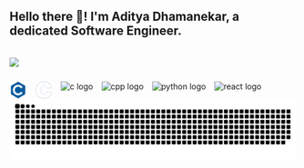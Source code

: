<h2 align="left">Hello there 👋! I'm Aditya Dhamanekar, a dedicated Software Engineer.</h2>

<br>
<a href="https://aditya-dhamanekar.vercel.app" target="_blank"><img src="https://img.shields.io/badge/Visit-Website-blue?style=for-the-badge" /></a>




###

<div align="left" style="display: flex; gap: 15px;">
   <img src="https://raw.githubusercontent.com/devicons/devicon/master/icons/c/c-plain.svg" height="30" alt="c logo" />
<img src="https://raw.githubusercontent.com/devicons/devicon/master/icons/c/c-line.svg" height="30" alt="c logo" />

  <img src="https://cdn.jsdelivr.net/gh/devicons/devicon/icons/c/c-original.svg" height="30" alt="c logo" />
  <img src="https://cdn.jsdelivr.net/gh/devicons/devicon/icons/cplusplus/cplusplus-original.svg" height="30" alt="cpp logo" />
  <img src="https://cdn.jsdelivr.net/gh/devicons/devicon/icons/python/python-original.svg" height="30" alt="python logo" />
  <img src="https://cdn.jsdelivr.net/gh/devicons/devicon/icons/react/react-original.svg" height="30" alt="react logo" />
</div>



 <img src="https://raw.githubusercontent.com/adityadhamanekar/adityadhamanekar/output/snake.svg" alt="Snake animation" />

